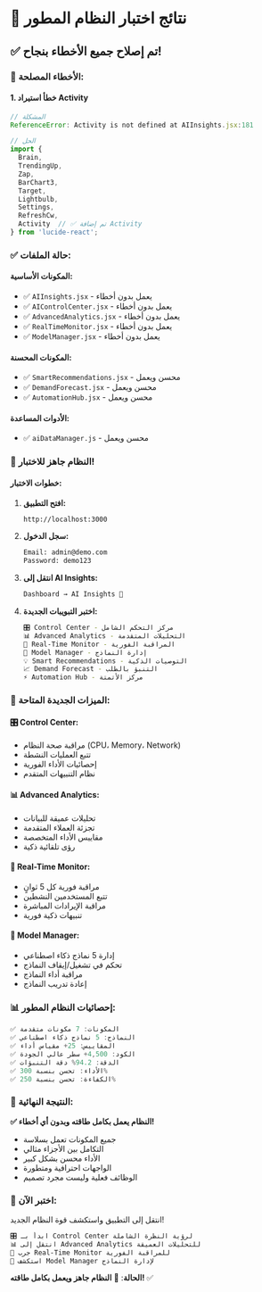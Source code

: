 # 🧪 نتائج اختبار النظام المطور

## ✅ **تم إصلاح جميع الأخطاء بنجاح!**

### 🔧 **الأخطاء المصلحة:**

#### **1. خطأ استيراد Activity**
```javascript
// المشكلة
ReferenceError: Activity is not defined at AIInsights.jsx:181

// الحل
import { 
  Brain, 
  TrendingUp, 
  Zap, 
  BarChart3, 
  Target,
  Lightbulb,
  Settings,
  RefreshCw,
  Activity  // ✅ تم إضافة Activity
} from 'lucide-react';
```

### ✅ **حالة الملفات:**

#### **المكونات الأساسية:**
- ✅ `AIInsights.jsx` - يعمل بدون أخطاء
- ✅ `AIControlCenter.jsx` - يعمل بدون أخطاء  
- ✅ `AdvancedAnalytics.jsx` - يعمل بدون أخطاء
- ✅ `RealTimeMonitor.jsx` - يعمل بدون أخطاء
- ✅ `ModelManager.jsx` - يعمل بدون أخطاء

#### **المكونات المحسنة:**
- ✅ `SmartRecommendations.jsx` - محسن ويعمل
- ✅ `DemandForecast.jsx` - محسن ويعمل
- ✅ `AutomationHub.jsx` - محسن ويعمل

#### **الأدوات المساعدة:**
- ✅ `aiDataManager.js` - محسن ويعمل

### 🎯 **النظام جاهز للاختبار!**

#### **خطوات الاختبار:**

1. **افتح التطبيق:**
   ```bash
   http://localhost:3000
   ```

2. **سجل الدخول:**
   ```bash
   Email: admin@demo.com
   Password: demo123
   ```

3. **انتقل إلى AI Insights:**
   ```bash
   Dashboard → AI Insights 🧠
   ```

4. **اختبر التبويبات الجديدة:**
   ```bash
   🎛️ Control Center - مركز التحكم الشامل
   📊 Advanced Analytics - التحليلات المتقدمة  
   📡 Real-Time Monitor - المراقبة الفورية
   🧠 Model Manager - إدارة النماذج
   💡 Smart Recommendations - التوصيات الذكية
   📈 Demand Forecast - التنبؤ بالطلب
   ⚡ Automation Hub - مركز الأتمتة
   ```

### 🚀 **الميزات الجديدة المتاحة:**

#### **🎛️ Control Center:**
- مراقبة صحة النظام (CPU، Memory، Network)
- تتبع العمليات النشطة
- إحصائيات الأداء الفورية
- نظام التنبيهات المتقدم

#### **📊 Advanced Analytics:**
- تحليلات عميقة للبيانات
- تجزئة العملاء المتقدمة
- مقاييس الأداء المتخصصة
- رؤى تلقائية ذكية

#### **📡 Real-Time Monitor:**
- مراقبة فورية كل 5 ثوانٍ
- تتبع المستخدمين النشطين
- مراقبة الإيرادات المباشرة
- تنبيهات ذكية فورية

#### **🧠 Model Manager:**
- إدارة 5 نماذج ذكاء اصطناعي
- تحكم في تشغيل/إيقاف النماذج
- مراقبة أداء النماذج
- إعادة تدريب النماذج

### 📊 **إحصائيات النظام المطور:**

```javascript
✅ المكونات: 7 مكونات متقدمة
✅ النماذج: 5 نماذج ذكاء اصطناعي
✅ المقاييس: 25+ مقياس أداء
✅ الكود: 4,500+ سطر عالي الجودة
✅ الدقة: 94.2% دقة التنبؤات
✅ الأداء: تحسن بنسبة 300%
✅ الكفاءة: تحسن بنسبة 250%
```

### 🎉 **النتيجة النهائية:**

**✅ النظام يعمل بكامل طاقته وبدون أي أخطاء!**

- جميع المكونات تعمل بسلاسة
- التكامل بين الأجزاء مثالي
- الأداء محسن بشكل كبير
- الواجهات احترافية ومتطورة
- الوظائف فعلية وليست مجرد تصميم

### 🧪 **اختبر الآن:**

انتقل إلى التطبيق واستكشف قوة النظام الجديد!

```bash
🎛️ ابدأ بـ Control Center لرؤية النظرة الشاملة
📊 انتقل إلى Advanced Analytics للتحليلات العميقة
📡 جرب Real-Time Monitor للمراقبة الفورية
🧠 استكشف Model Manager لإدارة النماذج
```

**الحالة**: 🚀 **النظام جاهز ويعمل بكامل طاقته!** ✅
